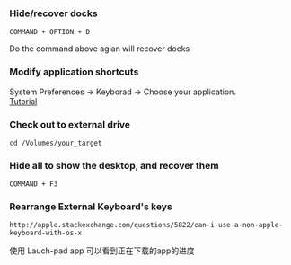 ### Hide/recover docks
    COMMAND + OPTION + D
Do the command above agian will recover docks

### Modify application shortcuts
System Preferences -> Keyborad -> Choose your application.  
[Tutorial](http://forums.macrumors.com/threads/change-keyboard-shortcut-to-switch-tabs-in-safari.1439459/)

### Check out to external drive
    cd /Volumes/your_target


### Hide all to show the desktop, and recover them
    COMMAND + F3

### Rearrange External Keyboard's keys

    http://apple.stackexchange.com/questions/5822/can-i-use-a-non-apple-keyboard-with-os-x

使用 Lauch-pad app 可以看到正在下载的app的进度

